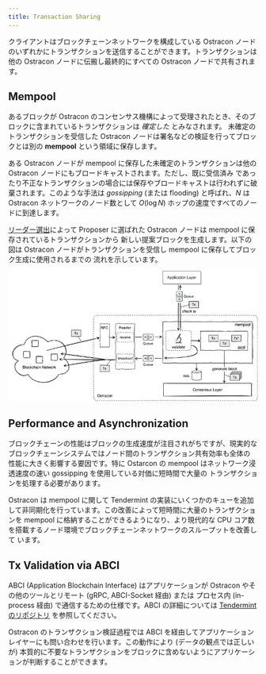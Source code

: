 ```yaml
---
title: Transaction Sharing
---
```


クライアントはブロックチェーンネットワークを構成している Ostracon ノードのいずれかにトランザクションを送信することができます。トランザクションは
他の Ostracon ノードに伝搬し最終的にすべての Ostracon ノードで共有されます。

## Mempool

あるブロックが Ostracon のコンセンサス機構によって受理されたとき、そのブロックに含まれているトランザクションは *確定した* とみなされます。
未確定のトランザクションを受信した Ostracon ノードは署名などの検証を行ってブロックとは別の **mempool** という領域に保存します。

ある Ostracon ノードが mempool に保存した未確定のトランザクションは他の Ostracon ノードにもブロードキャストされます。ただし、既に受信済み
であったり不正なトランザクションの場合には保存やブロードキャストは行われずに破棄されます。このような手法は *gossipping* (または flooding)
と呼ばれ、$N$ は Ostracon ネットワークのノード数として $O(\log N)$ ホップの速度ですべてのノードに到達します。

[リーダー選出](02-consensus.md)によって Proposer に選ばれた Ostracon ノードは mempool に保存されているトランザクションから
新しい提案ブロックを生成します。以下の図は Ostracon ノードがトランザクションを受信し mempool に保存してブロック生成に使用されるまでの
流れを示しています。

![Mempool in Ostracon structure](../static/tx-sharing/mempool.png)

## Performance and Asynchronization

ブロックチェーンの性能はブロックの生成速度が注目されがちですが、現実的なブロックチェーンシステムではノード間のトランザクション共有効率も全体の
性能に大きく影響する要因です。特に Ostarcon の mempool はネットワーク浸透速度の速い gossipping を使用している対価に短時間で大量の
トランザクションを処理する必要があります。

Ostracon は mempool に関して Tendermint の実装にいくつかのキューを追加して非同期化を行っています。この改善によって短時間に大量のトランザクションを
mempool に格納することができるようになり、より現代的な CPU コア数を搭載するノード環境でブロックチェーンネットワークのスループットを改善して
います。

## Tx Validation via ABCI

ABCI (Application Blockchain Interface) はアプリケーションが Ostracon やその他のツールとリモート (gRPC, ABCI-Socket 経由) または
プロセス内 (in-process 経由) で通信するための仕様です。ABCI の詳細については [Tendermint のリポジトリ](https://github.com/tendermint/tendermint/tree/main/abci)
を参照してください。

Ostracon のトランザクション検証過程では ABCI を経由してアプリケーションレイヤーにも問い合わせを行います。この動作により (データの観点では正しいが)
本質的に不要なトランザクションをブロックに含めないようにアプリケーションが判断することができます。
